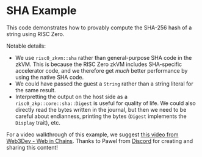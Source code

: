 # SHA Example

This code demonstrates how to provably compute the SHA-256 hash of a string using RISC Zero.

Notable details:
* We use `risc0_zkvm::sha` rather than general-purpose SHA code in the zkVM. This is because the RISC Zero zkVM includes SHA-specific accelerator code, and we therefore get _much_ better performance by using the native SHA code.
* We could have passed the guest a `String` rather than a string literal for the same result.
* Interpretting the output on the host side as a `risc0_zkp::core::sha::Digest` is useful for quality of life. We could also directly read the bytes written in the journal, but then we need to be careful about endianness, printing the bytes (`Digest` implements the `Display` trait), etc.

For a video walkthrough of this example, we suggest [this video from Web3Dev - Web in Chains](https://www.youtube.com/watch?v=Nmxe8cnuO-0&list=PLcPzhUaCxlCjHQleuRhYN09zXgj6b_s-e&index=4).
Thanks to Pawel from [Discord](https://discord.gg/risczero) for creating and sharing this content! 
